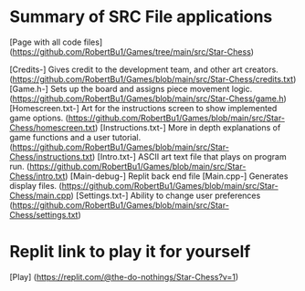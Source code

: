 # Summary of SRC File applications

[Page with all code files] (https://github.com/RobertBu1/Games/tree/main/src/Star-Chess)

[Credits-] Gives credit to the development team, and other art creators. (https://github.com/RobertBu1/Games/blob/main/src/Star-Chess/credits.txt)
[Game.h-] Sets up the board and assigns piece movement logic. (https://github.com/RobertBu1/Games/blob/main/src/Star-Chess/game.h)
[Homescreen.txt-] Art for the instructions screen to show implemented game options. (https://github.com/RobertBu1/Games/blob/main/src/Star-Chess/homescreen.txt)
[Instructions.txt-] More in depth explanations of game functions and a user tutorial. (https://github.com/RobertBu1/Games/blob/main/src/Star-Chess/instructions.txt)
[Intro.txt-] ASCII art text file that plays on program run. (https://github.com/RobertBu1/Games/blob/main/src/Star-Chess/intro.txt)
[Main-debug-] Replit back end file
[Main.cpp-] Generates display files. (https://github.com/RobertBu1/Games/blob/main/src/Star-Chess/main.cpp)
[Settings.txt-] Ability to change user preferences (https://github.com/RobertBu1/Games/blob/main/src/Star-Chess/settings.txt)

# Replit link to play it for yourself
[Play] (https://replit.com/@the-do-nothings/Star-Chess?v=1)
